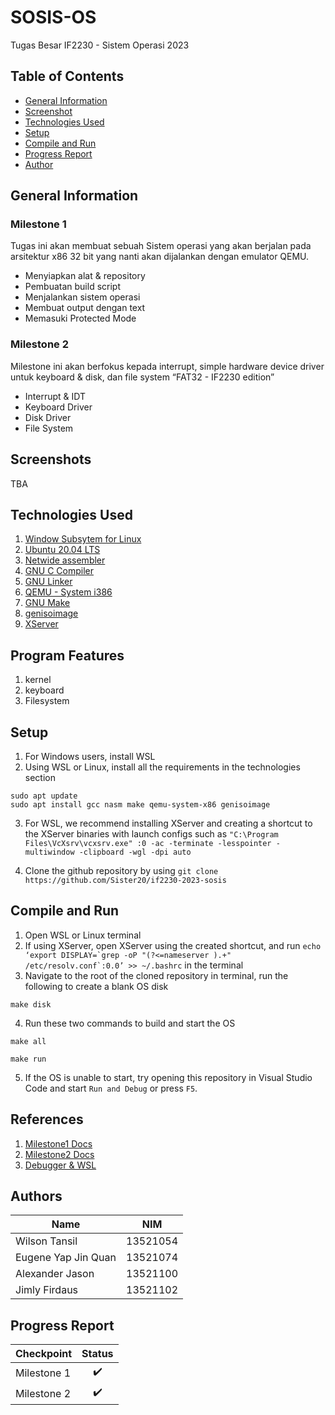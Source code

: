 # SOSIS-OS
Tugas Besar IF2230 - Sistem Operasi 2023

## **Table of Contents**
* [General Information](#general-information)
* [Screenshot](#screenshots)
* [Technologies Used](#technologies-used)
* [Setup](#how-to-run-and-compile-windows)
* [Compile and Run](#how-to-run-and-compile-windows)
* [Progress Report](#progress-report)
* [Author](#authors)

## **General Information**
### Milestone 1
Tugas ini akan membuat sebuah Sistem operasi yang akan berjalan pada arsitektur x86 32 bit yang nanti akan dijalankan dengan emulator QEMU.
* Menyiapkan alat & repository
* Pembuatan build script
* Menjalankan sistem operasi
* Membuat output dengan text
* Memasuki Protected Mode

### Milestone 2
Milestone ini akan berfokus kepada interrupt, simple hardware device driver untuk keyboard & disk, dan file system “FAT32 - IF2230 edition”  
* Interrupt & IDT
* Keyboard Driver
* Disk Driver
* File System



## **Screenshots**
TBA

## **Technologies Used**

1. [Window Subsytem for Linux](https://docs.microsoft.com/en-us/windows/wsl/install)
2. [Ubuntu 20.04 LTS](https://releases.ubuntu.com/20.04/)
3. [Netwide assembler](https://www.nasm.us/) 
4. [GNU C Compiler](https://man7.org/linux/man-pages/man1/gcc.1.html) 
5. [GNU Linker](https://linux.die.net/man/1/ld)
6. [QEMU - System i386](https://www.qemu.org/docs/master/system/target-i386.html) 
7. [GNU Make](https://www.gnu.org/software/make/) 
8. [genisoimage](https://linux.die.net/man/1/genisoimage) 
9. [XServer](https://sourceforge.net/projects/vcxsrv/)

## **Program Features**
1. kernel
2. keyboard
3. Filesystem

## Setup

1. For Windows users, install WSL
2. Using WSL or Linux, install all the requirements in the technologies section

```
sudo apt update
sudo apt install gcc nasm make qemu-system-x86 genisoimage
```
3. For WSL, we recommend installing XServer and creating a shortcut to the XServer binaries with launch configs such as `"C:\Program Files\VcXsrv\vcxsrv.exe" :0 -ac -terminate -lesspointer -multiwindow -clipboard -wgl -dpi auto`

4. Clone the github repository by using `git clone https://github.com/Sister20/if2230-2023-sosis`

## **Compile and Run**

1. Open WSL or Linux terminal
2. If using XServer, open XServer using the created shortcut, and run ``echo ‘export DISPLAY=`grep -oP "(?<=nameserver ).+" /etc/resolv.conf`:0.0’ >> ~/.bashrc`` in the terminal
3. Navigate to the root of the cloned repository in terminal, run the following to create a blank OS disk
```
make disk
```
4. Run these two commands to build and start the OS
```
make all
```
```
make run
```

5. If the OS is unable to start, try opening this repository in Visual Studio Code and start `Run and Debug` or press `F5`.

## **References**

1. [Milestone1 Docs](https://docs.google.com/document/d/1ebhX-D_bNafray9C6T8cmgAy8_E58i_uWkngrNWHjr4/edit#)
2. [Milestone2 Docs](https://docs.google.com/document/d/10RjQ4Z6DKzXhTVmj0kUDDEYZIdNClO25J7pIAzHE188/edit#)
3. [Debugger & WSL](https://docs.google.com/document/d/1Zt3yzP_OEiFz8g2lHlpBNNr9qUyXghFNeQlAeQpAaII/edit#)

## **Authors**
| Name | NIM |
| ---- | --- |
| Wilson Tansil | 13521054 |
| Eugene Yap Jin Quan | 13521074 |
| Alexander Jason | 13521100 |
| Jimly Firdaus | 13521102 |

## **Progress Report**
| Checkpoint | Status |
| ---------- | :------: |
| Milestone 1 | :heavy_check_mark:|
| Milestone 2 |  :heavy_check_mark:  |

